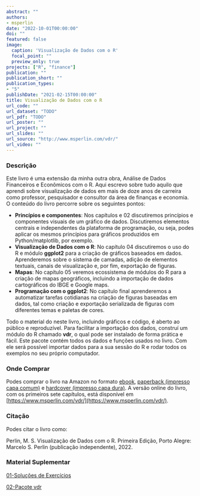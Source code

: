 ```yaml
---
abstract: ""
authors:
- msperlin
date: "2022-10-01T00:00:00"
doi: ""
featured: false
image:
  caption: 'Visualização de Dados com o R'
  focal_point: ""
  preview_only: true
projects: ["R", "finance"]
publication: ""
publication_short: ""
publication_types:
- "5"
publishDate: "2021-02-15T00:00:00"
title: Visualização de Dados com o R
url_code: ""
url_dataset: "TODO"
url_pdf: "TODO"
url_poster: ""
url_project: ""
url_slides: ""
url_source: "http://www.msperlin.com/vdr/"
url_video: ""
---
```


### Descrição

<p>Este livro é uma extensão da minha outra obra, Análise de Dados Financeiros e Econômicos com o R. Aqui escrevo sobre tudo aquilo que aprendi sobre visualização de dados  em mais de doze anos de carreira como professor, pesquisador e consultor da área de finanças e economia. O conteúdo do livro percorre sobre os seguintes pontos:</p>
    
<ul> 
    <li> 
        <b>Princípios e componentes</b>: Nos capítulos e 02 discutiremos princípios e componentes visuais de um gráfico de dados. Discutiremos elementos centrais e independentes da plataforma de programação, ou seja, podes aplicar os mesmos princípios para gráficos produzidos em Python/matplotlib, por exemplo.
    </li>
    <li>
        <b>Visualização de Dados com o R</b>:  No capítulo 04 discutiremos o uso do R e módulo <b>ggplot2</b> para a criação de gráficos baseados em dados. Aprenderemos sobre o sistema de camadas, adição de elementos textuais, canais de visualização e, por fim, exportação de figuras.
    </li>
    <li>
        <b>Mapas</b>: No capítulo 05 veremos ecossistema de módulos do R para a criação de mapas geográficos, incluindo a importação de dados cartográficos do IBGE e Google maps.</li>
    <li>
        <b>Programação com o ggplot2</b>: No capítulo final aprenderemos a automatizar tarefas cotidianas na criação de figuras baseadas em dados, tal como criação e exportação serializada de figuras com diferentes temas e paletas de cores.
    </li>
</ul>

<p>
    Todo o material do neste livro, incluindo gráficos e código, é aberto ao público e reproduzível. Para facilitar a importação dos dados, construí um módulo do R chamado <b>vdr</b>, o qual pode ser instalado de forma prática e fácil. Este pacote contém todos os dados e funções usados no livro. Com ele será possível importar dados para a sua sessão do R e rodar todos os exemplos no seu próprio computador.
</p>

### Onde Comprar

Podes comprar o livro na Amazon no formato [ebook](TODO), [paperback (impresso capa comum)](TODO) e [hardcover (impresso capa dura)](TODO). A versão online do livro, com os primeiros sete capítulos, está disponível em [https://www.msperlin.com/vdr/](https://www.msperlin.com/vdr/).

### Citação

Podes citar o livro como:

Perlin, M. S. Visualização de Dados com o R. Primeira Edição, Porto Alegre: Marcelo S. Perlin (publicação independente), 2022.


### Material Suplementar

[01-Soluções de Exercícios](https://www.msperlin.com/vdr/vdr-eoc-solutions.html)

[02-Pacote vdr](https://github.com/msperlin/vdr)